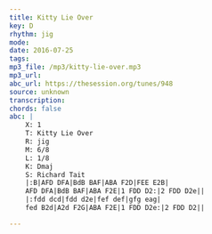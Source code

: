```yaml
---
title: Kitty Lie Over
key: D
rhythm: jig
mode: 
date: 2016-07-25
tags:
mp3_file: /mp3/kitty-lie-over.mp3
mp3_url: 
abc_url: https://thesession.org/tunes/948
source: unknown
transcription:
chords: false
abc: |
    X: 1
    T: Kitty Lie Over
    R: jig
    M: 6/8
    L: 1/8
    K: Dmaj
    S: Richard Tait
    |:B|AFD DFA|BdB BAF|ABA F2D|FEE E2B|
    AFD DFA|BdB BAF|ABA F2E|1 FDD D2:|2 FDD D2e||
    |:fdd dcd|fdd d2e|fef def|gfg eag|
    fed B2d|A2d F2G|ABA F2E|1 FDD D2e:|2 FDD D2||

---
```


